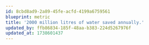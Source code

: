 ```yaml
---
id: 8cbd8ad9-2a89-45fe-acfd-4199a6759561
blueprint: metric
title: '2000 million litres of water saved annually.'
updated_by: ffb86834-185f-48aa-b383-224d5267976f
updated_at: 1738601437
---
```

